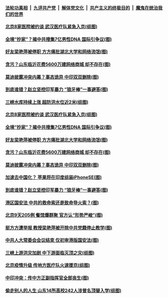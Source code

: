 ####  [法轮功真相](../../../../basic/blob/master/README.md?t=06212131) &nbsp;|&nbsp; [九评共产党](../../../../9ping.md/blob/master/README.md?t=06212131) &nbsp;|&nbsp; [解体党文化](../../../../jtdwh.md/blob/master/README.md?t=06212131)  &nbsp;|&nbsp; [共产主义的终极目的](../../../../gczydzjmd.md/blob/master/README.md?t=06212131) &nbsp;|&nbsp; [魔鬼在统治我们的世界](../../../../mgztzwmdsj.md/blob/master/README.md?t=06212131) 

#### [北京8家医院被约谈 武汉医疗队紧急入京(组图)](../pages/p1/937255.md?t=06212131) 

#### [全境“抄家”？揭中共搜集7亿男性DNA 国际引争议(图)](../pages/p1/937216.md?t=06212131) 

#### [好友梁艳萍被停职 方方痛批湖北大学和网络流氓(图)](../pages/p1/937215.md?t=06212131) 

#### [贪污？山东临沂花费5600万建网络商城 却不存在(图)](../pages/p1/937223.md?t=06212131) 

#### [莫迪披露冲突内幕？事态诡异 中印双双删除(图)](../pages/p1/937207.md?t=06212131) 

#### [到底谁错？赵立坚控印军暴力 “狼牙棒”一事避答(图)](../pages/p1/937199.md?t=06212131) 

#### [三峡水库持续上涨 超防洪水位近2米(组图)](../pages/p1/937254.md?t=06212131) 

#### [北京8家医院被约谈 武汉医疗队紧急入京(组图)](../pages/p1/937255.md?t=06212131) 

#### [全境“抄家”？揭中共搜集7亿男性DNA 国际引争议(图)](../pages/p1/937216.md?t=06212131) 

#### [好友梁艳萍被停职 方方痛批湖北大学和网络流氓(图)](../pages/p1/937215.md?t=06212131) 

#### [贪污？山东临沂花费5600万建网络商城 却不存在(图)](../pages/p1/937223.md?t=06212131) 

#### [莫迪披露冲突内幕？事态诡异 中印双双删除(图)](../pages/p1/937207.md?t=06212131) 

#### [加速去中国化？ 苹果将在印度组装iPhoneSE(图)](../pages/p1/937185.md?t=06212131) 

#### [到底谁错？赵立坚控印军暴力 “狼牙棒”一事避答(图)](../pages/p1/937199.md?t=06212131) 

#### [港区国安法 中共的救命索还是致命导火索？(图)](../pages/p1/937194.md?t=06212131) 

#### [北京9天205例 餐馆爆群聚 官方认“形势严峻”(图)](../pages/p1/937189.md?t=06212131) 


#### [挺方方遭举报 教授梁艳萍被开除中共党籍停止教学(图)](../pages/p1/937155.md?t=06212131) 

#### [中共人大常委会会议结束 仅初审港版国安法(图)](../pages/p1/937151.md?t=06212131) 

#### [三峡上游洪灾加剧 中下游面临灭顶之灾(组图)](../pages/p1/937121.md?t=06212131) 

#### [北京疫情升级 传地方医疗队火速援京(组图)](../pages/p1/937115.md?t=06212131) 

#### [中印冲突：传中方正副指挥官全部丧生(图)](../pages/p1/937112.md?t=06212131) 




#### [偷走别人的人生 山东14所高校242人涉冒名顶替入学(组图)](../pages/p1/937067.md?t=06212131) 

